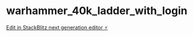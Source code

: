 # warhammer_40k_ladder_with_login

[Edit in StackBlitz next generation editor ⚡️](https://stackblitz.com/~/github.com/rouelboom/warhammer_40k_ladder_with_login)